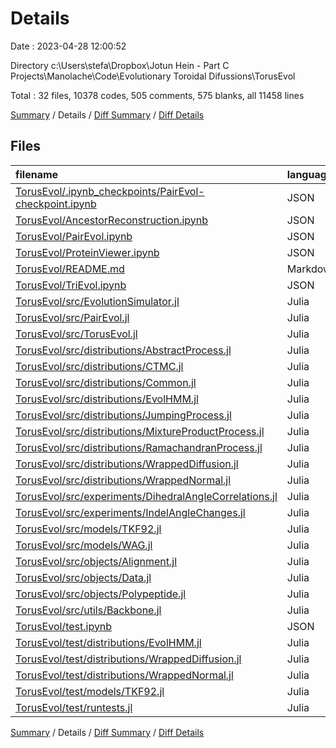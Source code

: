 # Details

Date : 2023-04-28 12:00:52

Directory c:\\Users\\stefa\\Dropbox\\Jotun Hein - Part C Projects\\Manolache\\Code\\Evolutionary Toroidal Difussions\\TorusEvol

Total : 32 files,  10378 codes, 505 comments, 575 blanks, all 11458 lines

[Summary](results.md) / Details / [Diff Summary](diff.md) / [Diff Details](diff-details.md)

## Files
| filename | language | code | comment | blank | total |
| :--- | :--- | ---: | ---: | ---: | ---: |
| [TorusEvol/.ipynb_checkpoints/PairEvol-checkpoint.ipynb](/TorusEvol/.ipynb_checkpoints/PairEvol-checkpoint.ipynb) | JSON | 3,658 | 0 | 1 | 3,659 |
| [TorusEvol/AncestorReconstruction.ipynb](/TorusEvol/AncestorReconstruction.ipynb) | JSON | 0 | 0 | 1 | 1 |
| [TorusEvol/PairEvol.ipynb](/TorusEvol/PairEvol.ipynb) | JSON | 3,658 | 0 | 1 | 3,659 |
| [TorusEvol/ProteinViewer.ipynb](/TorusEvol/ProteinViewer.ipynb) | JSON | 101 | 0 | 1 | 102 |
| [TorusEvol/README.md](/TorusEvol/README.md) | Markdown | 5 | 0 | 3 | 8 |
| [TorusEvol/TriEvol.ipynb](/TorusEvol/TriEvol.ipynb) | JSON | 0 | 0 | 1 | 1 |
| [TorusEvol/src/EvolutionSimulator.jl](/TorusEvol/src/EvolutionSimulator.jl) | Julia | 90 | 10 | 31 | 131 |
| [TorusEvol/src/PairEvol.jl](/TorusEvol/src/PairEvol.jl) | Julia | 179 | 26 | 70 | 275 |
| [TorusEvol/src/TorusEvol.jl](/TorusEvol/src/TorusEvol.jl) | Julia | 73 | 133 | 50 | 256 |
| [TorusEvol/src/distributions/AbstractProcess.jl](/TorusEvol/src/distributions/AbstractProcess.jl) | Julia | 45 | 18 | 15 | 78 |
| [TorusEvol/src/distributions/CTMC.jl](/TorusEvol/src/distributions/CTMC.jl) | Julia | 51 | 19 | 22 | 92 |
| [TorusEvol/src/distributions/Common.jl](/TorusEvol/src/distributions/Common.jl) | Julia | 23 | 4 | 7 | 34 |
| [TorusEvol/src/distributions/EvolHMM.jl](/TorusEvol/src/distributions/EvolHMM.jl) | Julia | 42 | 10 | 12 | 64 |
| [TorusEvol/src/distributions/JumpingProcess.jl](/TorusEvol/src/distributions/JumpingProcess.jl) | Julia | 90 | 12 | 22 | 124 |
| [TorusEvol/src/distributions/MixtureProductProcess.jl](/TorusEvol/src/distributions/MixtureProductProcess.jl) | Julia | 116 | 12 | 18 | 146 |
| [TorusEvol/src/distributions/RamachandranProcess.jl](/TorusEvol/src/distributions/RamachandranProcess.jl) | Julia | 14 | 2 | 3 | 19 |
| [TorusEvol/src/distributions/WrappedDiffusion.jl](/TorusEvol/src/distributions/WrappedDiffusion.jl) | Julia | 193 | 54 | 73 | 320 |
| [TorusEvol/src/distributions/WrappedNormal.jl](/TorusEvol/src/distributions/WrappedNormal.jl) | Julia | 95 | 50 | 40 | 185 |
| [TorusEvol/src/experiments/DihedralAngleCorrelations.jl](/TorusEvol/src/experiments/DihedralAngleCorrelations.jl) | Julia | 36 | 1 | 12 | 49 |
| [TorusEvol/src/experiments/IndelAngleChanges.jl](/TorusEvol/src/experiments/IndelAngleChanges.jl) | Julia | 84 | 2 | 14 | 100 |
| [TorusEvol/src/models/TKF92.jl](/TorusEvol/src/models/TKF92.jl) | Julia | 136 | 65 | 40 | 241 |
| [TorusEvol/src/models/WAG.jl](/TorusEvol/src/models/WAG.jl) | Julia | 8 | 0 | 6 | 14 |
| [TorusEvol/src/objects/Alignment.jl](/TorusEvol/src/objects/Alignment.jl) | Julia | 55 | 10 | 22 | 87 |
| [TorusEvol/src/objects/Data.jl](/TorusEvol/src/objects/Data.jl) | Julia | 20 | 13 | 9 | 42 |
| [TorusEvol/src/objects/Polypeptide.jl](/TorusEvol/src/objects/Polypeptide.jl) | Julia | 62 | 8 | 20 | 90 |
| [TorusEvol/src/utils/Backbone.jl](/TorusEvol/src/utils/Backbone.jl) | Julia | 136 | 13 | 30 | 179 |
| [TorusEvol/test.ipynb](/TorusEvol/test.ipynb) | JSON | 1,251 | 0 | 1 | 1,252 |
| [TorusEvol/test/distributions/EvolHMM.jl](/TorusEvol/test/distributions/EvolHMM.jl) | Julia | 44 | 0 | 14 | 58 |
| [TorusEvol/test/distributions/WrappedDiffusion.jl](/TorusEvol/test/distributions/WrappedDiffusion.jl) | Julia | 0 | 0 | 1 | 1 |
| [TorusEvol/test/distributions/WrappedNormal.jl](/TorusEvol/test/distributions/WrappedNormal.jl) | Julia | 25 | 4 | 4 | 33 |
| [TorusEvol/test/models/TKF92.jl](/TorusEvol/test/models/TKF92.jl) | Julia | 76 | 38 | 26 | 140 |
| [TorusEvol/test/runtests.jl](/TorusEvol/test/runtests.jl) | Julia | 12 | 1 | 5 | 18 |

[Summary](results.md) / Details / [Diff Summary](diff.md) / [Diff Details](diff-details.md)